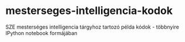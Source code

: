 # mesterseges-intelligencia-kodok
SZE mesterséges intelligencia tárgyhoz tartozó példa kódok - többnyire IPython notebook formájában
